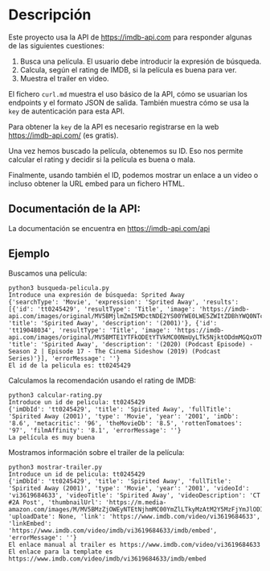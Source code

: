 # Descripción

Este proyecto usa la API de https://imdb-api.com para responder algunas de las
siguientes cuestiones:

 1. Busca una película. El usuario debe introducir la expresión de búsqueda.
 2. Calcula, según el rating de IMDB, si la película es buena para ver.
 3. Muestra el trailer en video.

El fichero `curl.md` muestra el uso básico de la API, cómo se usuarian los endpoints
y el formato JSON de salida. También muestra cómo se usa la `key` de autenticación
para esta API.

Para obtener la `key` de la API es necesario registrarse en la web https://imdb-api.com/ (es gratis).

Una vez hemos buscado la película, obtenemos su ID. Eso nos permite calcular el rating y decidir
si la película es buena o mala.

Finalmente, usando también el ID, podemos mostrar un enlace a un video o incluso obtener la URL
embed para un fichero HTML.

## Documentación de la API:

La documentación se encuentra en https://imdb-api.com/api

## Ejemplo

Buscamos una película:

```
python3 busqueda-pelicula.py 
Introduce una expresión de búsqueda: Sprited Away
{'searchType': 'Movie', 'expression': 'Sprited Away', 'results': [{'id': 'tt0245429', 'resultType': 'Title', 'image': 'https://imdb-api.com/images/original/MV5BMjlmZmI5MDctNDE2YS00YWE0LWE5ZWItZDBhYWQ0NTcxNWRhXkEyXkFqcGdeQXVyMTMxODk2OTU@._V1_Ratio0.7273_AL_.jpg', 'title': 'Spirited Away', 'description': '(2001)'}, {'id': 'tt19048034', 'resultType': 'Title', 'image': 'https://imdb-api.com/images/original/MV5BMTE1YTFkODEtYTVkMC00NmUyLTk5NjktODdmMGQxOTMyZWE0XkEyXkFqcGdeQXVyOTgzNzQ2MjQ@._V1_Ratio1.0000_AL_.jpg', 'title': 'Spirited Away', 'description': '(2020) (Podcast Episode) - Season 2 | Episode 17 - The Cinema Sideshow (2019) (Podcast Series)'}], 'errorMessage': ''}
El id de la pelicula es: tt0245429
```

Calculamos la recomendación usando el rating de IMDB:

```
python3 calcular-rating.py 
Introduce un id de pelicula: tt0245429
{'imDbId': 'tt0245429', 'title': 'Spirited Away', 'fullTitle': 'Spirited Away (2001)', 'type': 'Movie', 'year': '2001', 'imDb': '8.6', 'metacritic': '96', 'theMovieDb': '8.5', 'rottenTomatoes': '97', 'filmAffinity': '8.1', 'errorMessage': ''}
La película es muy buena
```

Mostramos información sobre el trailer de la película:

```
python3 mostrar-trailer.py 
Introduce un id de pelicula: tt0245429
{'imDbId': 'tt0245429', 'title': 'Spirited Away', 'fullTitle': 'Spirited Away (2001)', 'type': 'Movie', 'year': '2001', 'videoId': 'vi3619684633', 'videoTitle': 'Spirited Away', 'videoDescription': 'CT #2A Post', 'thumbnailUrl': 'https://m.media-amazon.com/images/M/MV5BMzZjOWEyNTEtNjhmMC00YmZlLTkyMzAtM2Y5MzFjYmJlODIzXkEyXkFqcGdeQXVyNzU1NzE3NTg@._V1_.jpg', 'uploadDate': None, 'link': 'https://www.imdb.com/video/vi3619684633', 'linkEmbed': 'https://www.imdb.com/video/imdb/vi3619684633/imdb/embed', 'errorMessage': ''}
El enlace manual al trailer es https://www.imdb.com/video/vi3619684633
El enlace para la template es https://www.imdb.com/video/imdb/vi3619684633/imdb/embed
```
